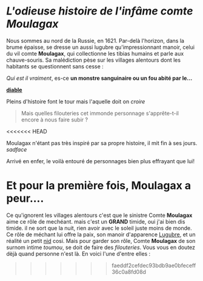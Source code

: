 # *L'odieuse histoire de l'infâme comte Moulagax*

Nous sommes au nord de la Russie, en 1621. Par-delà l'horizon, dans la brume épaisse, se dresse un aussi lugubre qu'impressionnant manoir, celui du vil comte **Moulagax**, qui collectionne les tibias humains et parle aux chauve-souris. Sa malédiction pèse sur les villages alentours dont les habitants se questionnent sans cesse :

*Qui est il vraiment*, es-ce **un monstre sanguinaire ou un fou abité par le...**

**[diable](https://www.google.com/imgres?imgurl=http%3A%2F%2Fwww.astrosurf.com%2Fluxorion%2FSciences%2Fdiable.jpg&imgrefurl=http%3A%2F%2Fwww.astrosurf.com%2Fluxorion%2Fbible-invention-satan-enfer.htm&tbnid=ObxzKs55ZHvhlM&vet=12ahUKEwiYqYeC-fvpAhWHk6QKHSGBC74QMygEegUIARCrAg..i&docid=edEG-6aNvDJklM&w=1126&h=800&q=diable&ved=2ahUKEwiYqYeC-fvpAhWHk6QKHSGBC74QMygEegUIARCrAg)**

Pleins d'histoire font le tour mais l'aquelle doit on *croire*



> Mais quelles filouteries cet immonde personnage s'apprête-t-il encore à nous faire subir ?

<<<<<<< HEAD

Moulagax n'étant pas très inspiré par sa propre histoire, il mit fin à ses jours. *sadface*

Arrivé en enfer, le voilà entouré de personnages bien plus effrayant que lui!

Et pour la première fois, Moulagax a peur....
=======
Ce qu'ignorent les villages alentours c'est que le sinistre Comte **Moulagax** aime ce rôle de mechéant. mais c'est un **GRAND** timide, oui j'ai bien dis timide. il ne sort que la nuit, rien avoir avec le soleil juste moins de monde.
Ce rôle de méchant lui offre la paix, son manoir d'apparence [Lugubre](https://lemarcal.files.wordpress.com/2013/10/252.jpg), et un réalité un petit [nid](https://www.vv-artdesign.com/wp-content/uploads/2015/11/Salon-cosy-ambiance-chalet.jpg) cosi.
Mais pour garder son rôle, Comte **Moulagax** de son surnom intime *toumou*, se doit de faire des *filouteries*. Vous vous en doutez dèjà quand personne n'est là. En voici l'une d'entre elles :
>>>>>>> faeddf2cefdec93bdb9ae0bfeceff36c0a8fd08d
